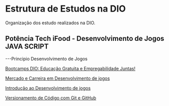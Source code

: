 
# Estrutura de Estudos na DIO

Organização dos estudo realizados na DIO.

## Potência Tech iFood - Desenvolvimento de Jogos JAVA SCRIPT

---Principio Desenvolvimento de Jogos

[Bootcamps DIO: Educação Gratuita e Empregabilidade Juntas!](https://www.dio.me/certificate/5D0440AF/share)

[Mercado e Carreira em Desenvolvimento de jogos](https://www.dio.me/certificate/0F63292E/share)

[Introdução ao Desenvolvimento de jogos](https://www.dio.me/certificate/5F25C49A/share)

[Versionamento de Código com Git e GitHub](https://certificates.digitalinnovation.one/D0705EE9)



